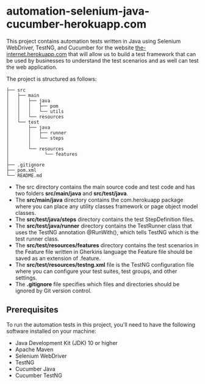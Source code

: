 # automation-selenium-java-cucumber-herokuapp.com
This project contains automation tests written in Java using Selenium WebDriver, TestNG, and Cucumber for the website [the-internet.herokuapp.com](url) that will allow us to build a test framework that can be used by businesses to understand the test scenarios and as well can test the web application.

The project is structured as follows:

```  
├── src
│   ├── main
│   │   ├── java   
│   │   │   ├── pom
│   │   │   └── utils
│   │   └── resources
│   └── test
│       ├── java
│       │   ├── runner
│       │   └── steps
│       │       
│       └── resources
│	          └── features
│
├── .gitignore
├── pom.xml
└── README.md 
```

- The src directory contains the main source code and test code and has two folders **src/main/java** and **src/test/java**.
- The **src/main/java** directory contains the com.herokuapp package where you can place any utility classes framework or page object model classes.
- The **src/test/java/steps** directory contains the test StepDefinition files.
- The **src/test/java/runner** directory contains the TestRunner class that uses the TestNG annotation @RunWith(), which tells TestNG which is the test runner class.
- The **src/test/resources/features** directory contains the test scenarios in the Feature file written in Gherkins language the Feature file should be saved as an extension of .feature.
- The **src/test/resources/testng.xml** file is the TestNG configuration file where you can configure your test suites, test groups, and other settings.
- The **.gitignore** file specifies which files and directories should be ignored by Git version control.

## Prerequisites
To run the automation tests in this project, you'll need to have the following software installed on your machine:

- Java Development Kit (JDK) 10 or higher
- Apache Maven
- Selenium WebDriver
- TestNG
- Cucumber Java
- Cucumber TestNG
